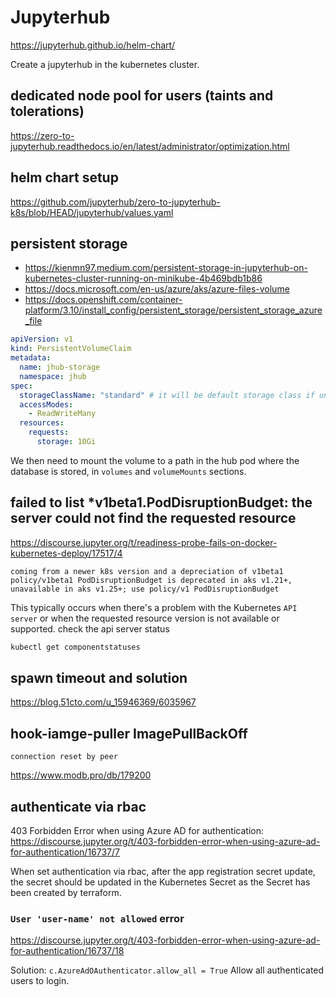# Jupyterhub

https://jupyterhub.github.io/helm-chart/

Create a jupyterhub in the kubernetes cluster.

## dedicated node pool for users (taints and tolerations)
https://zero-to-jupyterhub.readthedocs.io/en/latest/administrator/optimization.html

## helm chart setup
https://github.com/jupyterhub/zero-to-jupyterhub-k8s/blob/HEAD/jupyterhub/values.yaml

## persistent storage
- https://kienmn97.medium.com/persistent-storage-in-jupyterhub-on-kubernetes-cluster-running-on-minikube-4b469bdb1b86
- https://docs.microsoft.com/en-us/azure/aks/azure-files-volume
- https://docs.openshift.com/container-platform/3.10/install_config/persistent_storage/persistent_storage_azure_file
```yaml
apiVersion: v1
kind: PersistentVolumeClaim
metadata:
  name: jhub-storage
  namespace: jhub
spec:
  storageClassName: "standard" # it will be default storage class if unspecified.
  accessModes:
    - ReadWriteMany
  resources:
    requests:
      storage: 10Gi
```

We then need to mount the volume to a path in the hub pod where the database is stored, in `volumes` and `volumeMounts` sections.

## failed to list *v1beta1.PodDisruptionBudget: the server could not find the requested resource
https://discourse.jupyter.org/t/readiness-probe-fails-on-docker-kubernetes-deploy/17517/4
```
coming from a newer k8s version and a depreciation of v1beta1
policy/v1beta1 PodDisruptionBudget is deprecated in aks v1.21+, unavailable in aks v1.25+; use policy/v1 PodDisruptionBudget
```
This typically occurs when there's a problem with the Kubernetes `API server` or when the requested resource version is not available or supported.
check the api server status
```sh
kubectl get componentstatuses
```

## spawn timeout and solution
https://blog.51cto.com/u_15946369/6035967

## hook-iamge-puller ImagePullBackOff
```
connection reset by peer
```
https://www.modb.pro/db/179200

## authenticate via rbac
403 Forbidden Error when using Azure AD for authentication:
https://discourse.jupyter.org/t/403-forbidden-error-when-using-azure-ad-for-authentication/16737/7

When set authentication via rbac, after the app registration secret update, 
the secret should be updated in the Kubernetes Secret as the Secret has been created by terraform. 

### `User 'user-name' not allowed` error
https://discourse.jupyter.org/t/403-forbidden-error-when-using-azure-ad-for-authentication/16737/18

Solution: `c.AzureAdOAuthenticator.allow_all = True` Allow all authenticated users to login.
